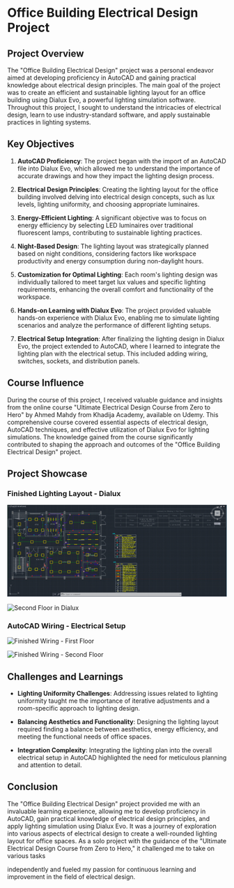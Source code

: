 # Office Building Electrical Design Project

## Project Overview

The "Office Building Electrical Design" project was a personal endeavor aimed at developing proficiency in AutoCAD and gaining practical knowledge about electrical design principles. The main goal of the project was to create an efficient and sustainable lighting layout for an office building using Dialux Evo, a powerful lighting simulation software. Throughout this project, I sought to understand the intricacies of electrical design, learn to use industry-standard software, and apply sustainable practices in lighting systems.

## Key Objectives

1. **AutoCAD Proficiency**: The project began with the import of an AutoCAD file into Dialux Evo, which allowed me to understand the importance of accurate drawings and how they impact the lighting design process.

2. **Electrical Design Principles**: Creating the lighting layout for the office building involved delving into electrical design concepts, such as lux levels, lighting uniformity, and choosing appropriate luminaires.

3. **Energy-Efficient Lighting**: A significant objective was to focus on energy efficiency by selecting LED luminaires over traditional fluorescent lamps, contributing to sustainable lighting practices.

4. **Night-Based Design**: The lighting layout was strategically planned based on night conditions, considering factors like workspace productivity and energy consumption during non-daylight hours.

5. **Customization for Optimal Lighting**: Each room's lighting design was individually tailored to meet target lux values and specific lighting requirements, enhancing the overall comfort and functionality of the workspace.

6. **Hands-on Learning with Dialux Evo**: The project provided valuable hands-on experience with Dialux Evo, enabling me to simulate lighting scenarios and analyze the performance of different lighting setups.

7. **Electrical Setup Integration**: After finalizing the lighting design in Dialux Evo, the project extended to AutoCAD, where I learned to integrate the lighting plan with the electrical setup. This included adding wiring, switches, sockets, and distribution panels.

## Course Influence

During the course of this project, I received valuable guidance and insights from the online course "Ultimate Electrical Design Course from Zero to Hero" by Ahmed Mahdy from Khadija Academy, available on Udemy. This comprehensive course covered essential aspects of electrical design, AutoCAD techniques, and effective utilization of Dialux Evo for lighting simulations. The knowledge gained from the course significantly contributed to shaping the approach and outcomes of the "Office Building Electrical Design" project.

## Project Showcase

### Finished Lighting Layout - Dialux

![First Floor in Dialux](https://github.com/Atif-24/Office-Building-Electrical-Design/blob/f1dd8269f4808b98b47bf9926110f717c0c48b5c/Office%20Building%20Electrical%20Design/AutoCAD%20First%20Floor.png)

![Second Floor in Dialux](link_to_dialux_second_floor_image)

### AutoCAD Wiring - Electrical Setup

![Finished Wiring - First Floor](link_to_autocad_first_floor_image)

![Finished Wiring - Second Floor](link_to_autocad_second_floor_image)

## Challenges and Learnings

- **Lighting Uniformity Challenges**: Addressing issues related to lighting uniformity taught me the importance of iterative adjustments and a room-specific approach to lighting design.

- **Balancing Aesthetics and Functionality**: Designing the lighting layout required finding a balance between aesthetics, energy efficiency, and meeting the functional needs of office spaces.

- **Integration Complexity**: Integrating the lighting plan into the overall electrical setup in AutoCAD highlighted the need for meticulous planning and attention to detail.

## Conclusion

The "Office Building Electrical Design" project provided me with an invaluable learning experience, allowing me to develop proficiency in AutoCAD, gain practical knowledge of electrical design principles, and apply lighting simulation using Dialux Evo. It was a journey of exploration into various aspects of electrical design to create a well-rounded lighting layout for office spaces. As a solo project with the guidance of the "Ultimate Electrical Design Course from Zero to Hero," it challenged me to take on various tasks

 independently and fueled my passion for continuous learning and improvement in the field of electrical design.
